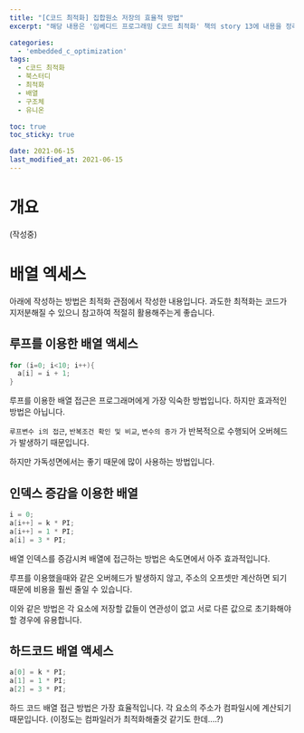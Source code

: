 ```yaml
---
title: "[C코드 최적화] 집합원소 저장의 효율적 방법"
excerpt: "해당 내용은 '임베디드 프로그래밍 C코드 최적화' 책의 story 13에 내용을 정리하였습니다. "

categories:
  - 'embedded_c_optimization'
tags:
  - c코드 최적화
  - 북스터디
  - 최적화
  - 배열
  - 구조체
  - 유니온

toc: true
toc_sticky: true

date: 2021-06-15
last_modified_at: 2021-06-15
---
```


# 개요 

(작성중)

# 배열 엑세스 

아래에 작성하는 방법은 최적화 관점에서 작성한 내용입니다. 
과도한 최적화는 코드가 지저분해질 수 있으니 참고하여 적절히 활용해주는게 좋습니다. 

## 루프를 이용한 배열 액세스

```c
for (i=0; i<10; i++){
  a[i] = i + 1;
}
```

루프를 이용한 배열 접근은 프로그래머에게 가장 익숙한 방법입니다. 
하지만 효과적인 방법은 아닙니다. 

`루프변수 i의 접근`, `반복조건 확인 및 비교`, `변수의 증가` 가 반복적으로 수행되어 오버헤드가 발생하기 때문입니다.

하지만 가독성면에서는 좋기 때문에 많이 사용하는 방법입니다. 

## 인덱스 증감을 이용한 배열 

```c
i = 0;
a[i++] = k * PI;
a[i++] = 1 * PI;
a[i] = 3 * PI;
```

배열 인덱스를 증감시켜 배열에 접근하는 방법은 속도면에서 아주 효과적입니다. 

루프를 이용했을때와 같은 오버헤드가 발생하지 않고, 주소의 오프셋만 계산하면 되기 때문에 비용을 훨씬 줄일 수 있습니다. 

이와 같은 방법은 각 요소에 저장할 값들이 연관성이 없고 서로 다른 값으로 초기화해야 할 경우에 유용합니다. 

## 하드코드 배열 액세스

```c
a[0] = k * PI;
a[1] = 1 * PI;
a[2] = 3 * PI;
```

하드 코드 배열 접근 방법은 가장 효율적입니다. 각 요소의 주소가 컴파일시에 계산되기 때문입니다. (이정도는 컴파일러가 최적화해줄것 같기도 한데....?)


